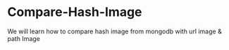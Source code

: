 # Compare-Hash-Image
We will learn how to compare hash image from mongodb with url image &amp; path Image
